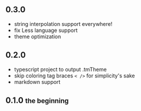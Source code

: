 ## 0.3.0
- string interpolation support everywhere!
- fix Less language support
- theme optimization

## 0.2.0
- typescript project to output .tmTheme
- skip coloring tag braces `< />` for simplicity's sake
- markdown support

## 0.1.0 <small>the beginning</small>
